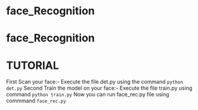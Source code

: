 # face_Recognition
# face_Recognition
# TUTORIAL
First Scan your face:- Execute the file det.py using the command `python det.py`
Second Train the model on your face:- Execute the file train.py using command `python train.py`
Now you can run face_rec.py file using commmand `face_rec.py`
